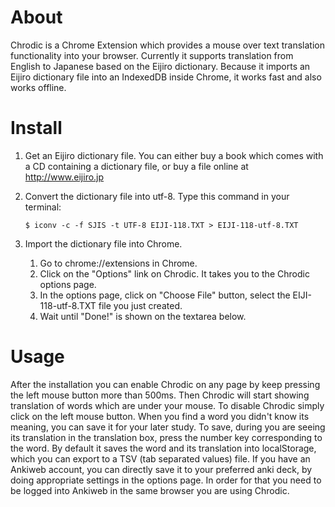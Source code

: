 # About

Chrodic is a Chrome Extension which provides a mouse over text translation
functionality into your browser. Currently it supports translation from English
to Japanese based on the Eijiro dictionary. Because it imports an Eijiro
dictionary file into an IndexedDB inside Chrome, it works fast and also works
offline.

# Install

1. Get an Eijiro dictionary file. You can either buy a book which comes with a
   CD containing a dictionary file, or buy a file online at
   http://www.eijiro.jp

1. Convert the dictionary file into utf-8. Type this command in your terminal:

   `$ iconv -c -f SJIS -t UTF-8 EIJI-118.TXT > EIJI-118-utf-8.TXT`

1. Import the dictionary file into Chrome.
   1. Go to chrome://extensions in Chrome.
   1. Click on the "Options" link on Chrodic. It takes you to the Chrodic
      options page.
   1. In the options page, click on "Choose File" button, select the
      EIJI-118-utf-8.TXT file you just created.
   1. Wait until "Done!" is shown on the textarea below.

# Usage

After the installation you can enable Chrodic on any page by keep pressing the
left mouse button more than 500ms. Then Chrodic will start showing translation
of words which are under your mouse. To disable Chrodic simply click on the
left mouse button.
When you find a word you didn't know its meaning, you can save it for your
later study. To save, during you are seeing its translation in the translation
box, press the number key corresponding to the word. By default it saves the
word and its translation into localStorage, which you can export to a TSV (tab
separated values) file. If you have an Ankiweb account, you can directly save
it to your preferred anki deck, by doing appropriate settings in the options
page. In order for that you need to be logged into Ankiweb in the same browser
you are using Chrodic.

